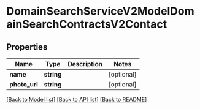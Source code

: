 # DomainSearchServiceV2ModelDomainSearchContractsV2Contact

## Properties
Name | Type | Description | Notes
------------ | ------------- | ------------- | -------------
**name** | **string** |  | [optional] 
**photo_url** | **string** |  | [optional] 

[[Back to Model list]](../../README.md#documentation-for-models) [[Back to API list]](../../README.md#documentation-for-api-endpoints) [[Back to README]](../../README.md)

